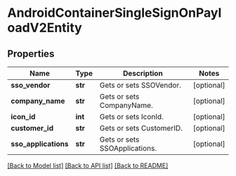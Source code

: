 # AndroidContainerSingleSignOnPayloadV2Entity

## Properties
Name | Type | Description | Notes
------------ | ------------- | ------------- | -------------
**sso_vendor** | **str** | Gets or sets SSOVendor. | [optional] 
**company_name** | **str** | Gets or sets CompanyName. | [optional] 
**icon_id** | **int** | Gets or sets IconId. | [optional] 
**customer_id** | **str** | Gets or sets CustomerID. | [optional] 
**sso_applications** | **str** | Gets or sets SSOApplications. | [optional] 

[[Back to Model list]](../README.md#documentation-for-models) [[Back to API list]](../README.md#documentation-for-api-endpoints) [[Back to README]](../README.md)


